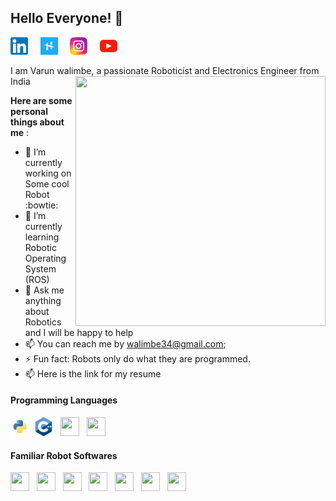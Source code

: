 ## Hello Everyone! 👋

[![alt text][1.1]][1]&nbsp;&nbsp;&nbsp;&nbsp;
[![alt text][2.1]][2]&nbsp;&nbsp;&nbsp;&nbsp; 
[![alt text][3.1]][3]&nbsp;&nbsp;&nbsp;&nbsp;
[![alt text][4.1]][4]&nbsp;&nbsp;&nbsp;&nbsp;

[1.1]: https://github.com/varun7860/varun7860/blob/main/assets/linkedin.png
[2.1]: https://github.com/varun7860/varun7860/blob/main/assets/Hackster.png
[3.1]: https://github.com/varun7860/varun7860/blob/main/assets/instagram.png
[4.1]: https://github.com/varun7860/varun7860/blob/main/assets/youtube.png

[1]: https://www.linkedin.com/in/varun-walimbe-992929183/
[2]: https://www.hackster.io/Varun2905
[3]: https://www.instagram.com/__.varunnnn.___/
[4]: https://www.youtube.com/channel/UC1e7ZC7siSVym-dTzQ8vjbg

I am Varun walimbe, a passionate Roboticist and Electronics Engineer from India    <img align="right" width="400" height="400" src="https://i.pinimg.com/originals/a0/3a/56/a03a56f4feaa8eb194117b5d0d926109.gif">                        

**Here are some personal things about me** :                                              

 - 🔭 I’m currently working on Some cool Robot :bowtie:
 - 🌱 I’m currently learning Robotic Operating System (ROS)
 - 💬 Ask me anything about Robotics and I will be happy to help
 - 📫 You can reach me by walimbe34@gmail.com;
 - ⚡ Fun fact: Robots only do what they are programmed.
 - 📫 Here is the link for my resume
 

#### Programming Languages

<img src="https://raw.githubusercontent.com/github/explore/80688e429a7d4ef2fca1e82350fe8e3517d3494d/topics/python/python.png" width="30" height="30"/>&nbsp;
<img src="https://raw.githubusercontent.com/github/explore/80688e429a7d4ef2fca1e82350fe8e3517d3494d/topics/cpp/cpp.png" width="30" height="30"/>&nbsp;&nbsp;
<img src="https://w7.pngwing.com/pngs/578/816/png-transparent-java-class-file-java-platform-standard-edition-java-development-kit-java-runtime-environment-coffee-jar-text-class-orange-thumbnail.png" width="30" height="30"/>&nbsp;&nbsp;
<img src="https://cdn.iconscout.com/icon/free/png-256/git-16-1175195.png" width="30" height="30"/>


#### **Familiar Robot Softwares**

<img src="https://answers.ros.org/upfiles/14554624266871161.png" width="30" height="30"/>&nbsp;&nbsp;
<img src="https://lh3.googleusercontent.com/proxy/5juFNIWXcxbMOZFPnlT9yTvK3vMfcTKYVtcz10U9EnFWH3SvPd2gO_1Ldy25MKf30MH-vrIQCdClV49wWMobVKp-QahGFDxrUxxBIgwIFjzuqm9wlcdlfJdw4xsgkA7-yDO5B_6Miu3D2GvFRXYnICxEs4LfqyJ-R5M" width="30" height="30"/>&nbsp;&nbsp;
<img src="https://e1.pngegg.com/pngimages/912/119/png-clipart-simply-styled-icon-set-731-icons-free-fusion-360-orange-logo-illustration-thumbnail.png" width="30" height="30"/>&nbsp;&nbsp;
<img src="https://fiverr-res.cloudinary.com/images/q_auto,f_auto/gigs/142795439/original/c9314290b9e3e079bc6e75254d8b1cac91137bf6/layout-and-design-a-pcb-in-autodesk-eagle.png" width="30" height="30"/>&nbsp;&nbsp;
<img src="https://banner2.cleanpng.com/20190429/tww/kisspng-autocad-computer-icons-autodesk-logo-adobe-illustr-5cc69fcfdf1481.8664286615565209119137.jpg" width="30" height="30"/>&nbsp;&nbsp;
<img src="https://download.logo.wine/logo/Keil_(company)/Keil_(company)-Logo.wine.png" width="30" height="30"/>&nbsp;&nbsp;
<img src="https://www.clipartkey.com/mpngs/m/224-2242895_gazebo-simulator-icon.png" width="30" height="30"/>&nbsp;&nbsp;
